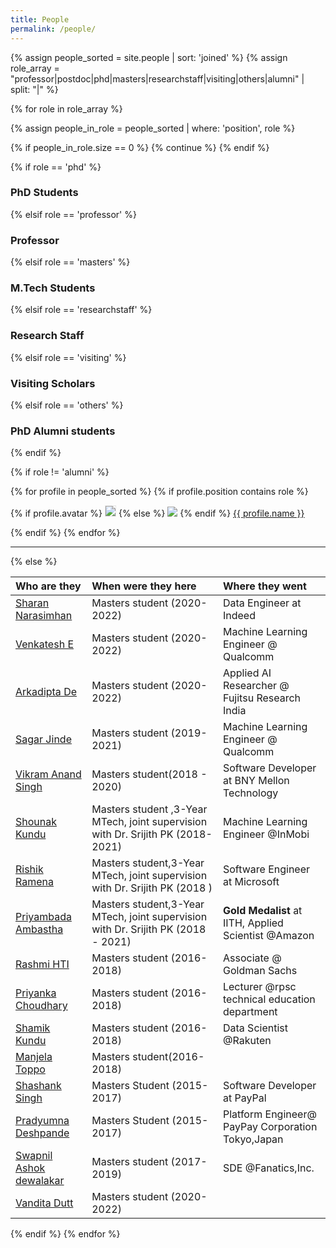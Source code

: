 ```yaml
---
title: People
permalink: /people/
---
```


{% assign people_sorted = site.people | sort: 'joined' %}
{% assign role_array = "professor|postdoc|phd|masters|researchstaff|visiting|others|alumni" | split: "|" %}

{% for role in role_array %}

{% assign people_in_role = people_sorted | where: 'position', role %}

<!-- Skip section if there's nobody -->
{% if people_in_role.size == 0 %}
  {% continue %}
{% endif %}

<div class="pos_header">
{% if role == 'phd' %}
<h3>PhD Students</h3>
 {% elsif role == 'professor' %}
<h3>Professor</h3>
 {% elsif role == 'masters' %}
<h3>M.Tech Students</h3>
 {% elsif role == 'researchstaff' %}
<h3>Research Staff</h3>
 {% elsif role == 'visiting' %}
<h3>Visiting Scholars</h3>
 {% elsif role == 'others' %}
<h3>PhD Alumni students</h3>
{% endif %}
</div>

{% if role != 'alumni' %}
<div class="content list people">
  {% for profile in people_sorted %}
    {% if profile.position contains role %}
      <div class="list-item-people">
        <p class="list-post-title">
          {% if profile.avatar %}
            <a href="{{ site.baseurl }}{{ profile.url }}"><img class="profile-thumbnail" src="{{site.baseurl}}/images/people/{{profile.avatar}}" style="border: 1px solid #e6e6e6"></a>
          {% else %}
            <a href="{{ site.baseurl }}{{ profile.url }}"><img class="profile-thumbnail" src="http://evansheline.com/wp-content/uploads/2011/02/facebook-Storm-Trooper.jpg"></a>
          {% endif %}
          <a class="name" href="{{ site.baseurl }}{{ profile.url }}">{{ profile.name }}</a>
        </p>
      </div>    
    {% endif %}
  {% endfor %}
</div>
<hr>

{% else %}


| Who are they | When were they here | Where they went |
| :------------- |:-------------| :-----------|
| [Sharan Narasimhan](https://www.linkedin.com/in/sharan21/) | Masters student (2020-2022) | Data Engineer at Indeed|
| [Venkatesh E](https://www.linkedin.com/in/venkateshelangovan/) | Masters student (2020-2022) |  Machine Learning Engineer @ Qualcomm
| [Arkadipta De](https://www.linkedin.com/in/arkadipta-de/) | Masters student (2020-2022) | Applied AI Researcher @ Fujitsu Research India|
| [Sagar Jinde ](https://www.linkedin.com/in/sagarjinde/) | Masters student (2019-2021) | Machine Learning Engineer @ Qualcomm|
| [Vikram Anand Singh ](https://www.linkedin.com/in/vikramanandsingh/) |Masters student(2018 - 2020) |Software Developer at BNY Mellon Technology|
| [Shounak Kundu](https://www.linkedin.com/in/shounak-kundu-53977817/) |Masters student ,3-Year MTech, joint supervision with Dr. Srijith PK (2018-2021) | Machine Learning Engineer @InMobi  |
| [Rishik Ramena ](https://www.linkedin.com/in/rishik-ramena-0a0b52b0/) | Masters student,3-Year MTech, joint supervision with Dr. Srijith PK (2018 ) | Software Engineer at Microsoft |
| [Priyambada Ambastha](https://www.linkedin.com/in/priyambada-ambastha-133962119/) | Masters student,3-Year MTech, joint supervision with Dr. Srijith PK (2018 - 2021) | <b>Gold Medalist</b> at IITH, Applied Scientist @Amazon  |
| [Rashmi HTI ](https://www.linkedin.com/in/rashmi-hti-3bb52039/) | Masters student (2016-2018) | Associate @ Goldman Sachs |
| [Priyanka Choudhary](https://www.linkedin.com/in/priyanka-choudhary-9b0b46111/) | Masters student (2016-2018) | Lecturer @rpsc technical education department |
| [Shamik Kundu ](https://www.linkedin.com/in/shamikkundu/) | Masters student (2016-2018) |Data Scientist @Rakuten  |
| [Manjela Toppo ](https://www.linkedin.com/in/manjela-toppo-021342154/) | Masters student(2016-2018) |  
| [Shashank Singh](https://www.linkedin.com/in/shashank-singh-a527bb112/) | Masters Student (2015-2017) |Software Developer at PayPal|
| [Pradyumna Deshpande ](https://www.linkedin.com/in/pradyumna-deshpande-72a51455/) | Masters Student (2015-2017) | Platform Engineer@ PayPay Corporation Tokyo,Japan |
| [Swapnil Ashok dewalakar](https://www.linkedin.com/in/swapdewalkar/)| Masters student (2017-2019) | SDE @Fanatics,Inc. |
| [Vandita Dutt ](https://www.linkedin.com/in/vandita-dutt-840646141/) | Masters student (2020-2022) |


{% endif %}
{% endfor %}
